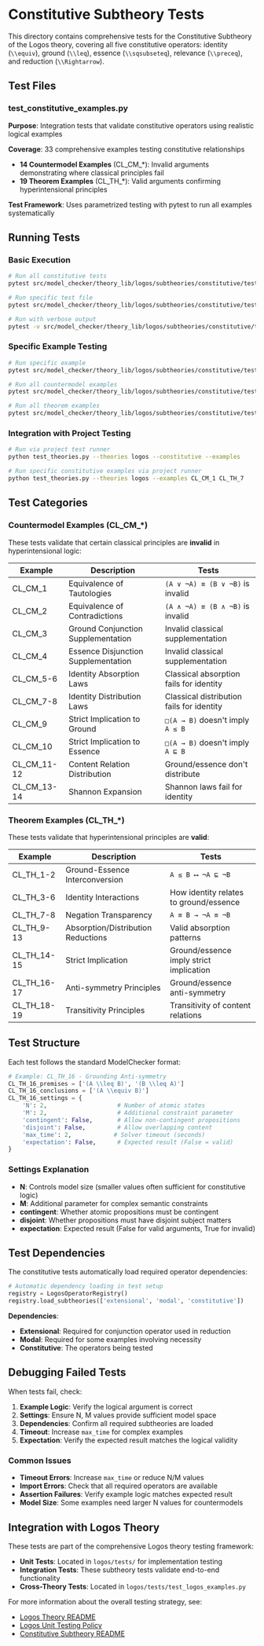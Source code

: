 # Constitutive Subtheory Tests

This directory contains comprehensive tests for the Constitutive Subtheory of the Logos theory, covering all five constitutive operators: identity (`\\equiv`), ground (`\\leq`), essence (`\\sqsubseteq`), relevance (`\\preceq`), and reduction (`\\Rightarrow`).

## Test Files

### test_constitutive_examples.py
**Purpose**: Integration tests that validate constitutive operators using realistic logical examples

**Coverage**: 33 comprehensive examples testing constitutive relationships
- **14 Countermodel Examples** (CL_CM_*): Invalid arguments demonstrating where classical principles fail
- **19 Theorem Examples** (CL_TH_*): Valid arguments confirming hyperintensional principles

**Test Framework**: Uses parametrized testing with pytest to run all examples systematically

## Running Tests

### Basic Execution
```bash
# Run all constitutive tests
pytest src/model_checker/theory_lib/logos/subtheories/constitutive/tests/

# Run specific test file
pytest src/model_checker/theory_lib/logos/subtheories/constitutive/tests/test_constitutive_examples.py

# Run with verbose output
pytest -v src/model_checker/theory_lib/logos/subtheories/constitutive/tests/test_constitutive_examples.py
```

### Specific Example Testing
```bash
# Run specific example
pytest src/model_checker/theory_lib/logos/subtheories/constitutive/tests/test_constitutive_examples.py -k "CL_CM_1"

# Run all countermodel examples
pytest src/model_checker/theory_lib/logos/subtheories/constitutive/tests/test_constitutive_examples.py -k "CL_CM"

# Run all theorem examples  
pytest src/model_checker/theory_lib/logos/subtheories/constitutive/tests/test_constitutive_examples.py -k "CL_TH"
```

### Integration with Project Testing
```bash
# Run via project test runner
python test_theories.py --theories logos --constitutive --examples

# Run specific constitutive examples via project runner
python test_theories.py --theories logos --examples CL_CM_1 CL_TH_7
```

## Test Categories

### Countermodel Examples (CL_CM_*)
These tests validate that certain classical principles are **invalid** in hyperintensional logic:

| Example | Description | Tests |
|---------|-------------|-------|
| CL_CM_1 | Equivalence of Tautologies | `(A ∨ ¬A) ≡ (B ∨ ¬B)` is invalid |
| CL_CM_2 | Equivalence of Contradictions | `(A ∧ ¬A) ≡ (B ∧ ¬B)` is invalid |
| CL_CM_3 | Ground Conjunction Supplementation | Invalid classical supplementation |
| CL_CM_4 | Essence Disjunction Supplementation | Invalid classical supplementation |
| CL_CM_5-6 | Identity Absorption Laws | Classical absorption fails for identity |
| CL_CM_7-8 | Identity Distribution Laws | Classical distribution fails for identity |
| CL_CM_9 | Strict Implication to Ground | `□(A → B)` doesn't imply `A ≤ B` |
| CL_CM_10 | Strict Implication to Essence | `□(A → B)` doesn't imply `A ⊑ B` |
| CL_CM_11-12 | Content Relation Distribution | Ground/essence don't distribute |
| CL_CM_13-14 | Shannon Expansion | Shannon laws fail for identity |

### Theorem Examples (CL_TH_*)
These tests validate that hyperintensional principles are **valid**:

| Example | Description | Tests |
|---------|-------------|-------|
| CL_TH_1-2 | Ground-Essence Interconversion | `A ≤ B ⟷ ¬A ⊑ ¬B` |
| CL_TH_3-6 | Identity Interactions | How identity relates to ground/essence |
| CL_TH_7-8 | Negation Transparency | `A ≡ B → ¬A ≡ ¬B` |
| CL_TH_9-13 | Absorption/Distribution Reductions | Valid absorption patterns |
| CL_TH_14-15 | Strict Implication | Ground/essence imply strict implication |
| CL_TH_16-17 | Anti-symmetry Principles | Ground/essence anti-symmetry |
| CL_TH_18-19 | Transitivity Principles | Transitivity of content relations |

## Test Structure

Each test follows the standard ModelChecker format:

```python
# Example: CL_TH_16 - Grounding Anti-symmetry
CL_TH_16_premises = ['(A \\leq B)', '(B \\leq A)']
CL_TH_16_conclusions = ['(A \\equiv B)']
CL_TH_16_settings = {
    'N': 2,                    # Number of atomic states
    'M': 2,                    # Additional constraint parameter
    'contingent': False,       # Allow non-contingent propositions
    'disjoint': False,         # Allow overlapping content
    'max_time': 2,            # Solver timeout (seconds)
    'expectation': False,      # Expected result (False = valid)
}
```

### Settings Explanation
- **N**: Controls model size (smaller values often sufficient for constitutive logic)
- **M**: Additional parameter for complex semantic constraints
- **contingent**: Whether atomic propositions must be contingent
- **disjoint**: Whether propositions must have disjoint subject matters
- **expectation**: Expected result (False for valid arguments, True for invalid)

## Test Dependencies

The constitutive tests automatically load required operator dependencies:

```python
# Automatic dependency loading in test setup
registry = LogosOperatorRegistry()
registry.load_subtheories(['extensional', 'modal', 'constitutive'])
```

**Dependencies**:
- **Extensional**: Required for conjunction operator used in reduction
- **Modal**: Required for some examples involving necessity
- **Constitutive**: The operators being tested

## Debugging Failed Tests

When tests fail, check:

1. **Example Logic**: Verify the logical argument is correct
2. **Settings**: Ensure N, M values provide sufficient model space
3. **Dependencies**: Confirm all required subtheories are loaded
4. **Timeout**: Increase `max_time` for complex examples
5. **Expectation**: Verify the expected result matches the logical validity

### Common Issues

- **Timeout Errors**: Increase `max_time` or reduce N/M values
- **Import Errors**: Check that all required operators are available
- **Assertion Failures**: Verify example logic matches expected result
- **Model Size**: Some examples need larger N values for countermodels

## Integration with Logos Theory

These tests are part of the comprehensive Logos theory testing framework:

- **Unit Tests**: Located in `logos/tests/` for implementation testing
- **Integration Tests**: These subtheory tests validate end-to-end functionality
- **Cross-Theory Tests**: Located in `logos/tests/test_logos_examples.py`

For more information about the overall testing strategy, see:
- [Logos Theory README](../../README.md)
- [Logos Unit Testing Policy](../../UNIT_TESTS.md)
- [Constitutive Subtheory README](../README.md)